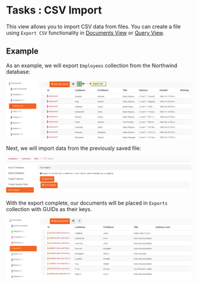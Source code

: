 # Tasks : CSV Import

This view allows you to import CSV data from files. You can create a file using `Export CSV` functionality in [Documents View]() or [Query View]().

## Example

As an example, we will export `Employees` collection from the Northwind database:

![Figure 1. Tasks. CSV Import Tab. Documents View.](images/tasks-csv_import_tab-documents_view-1.png)

Next, we will import data from the previously saved file:

![Figure 2. Tasks. CSV Import Tab. Import Data.](images/tasks-csv_import_tab-import_data-2.png)

With the export complete, our documents will be placed in `Exports` collection with GUIDs as their keys.

![Figure 3. Tasks. CSV Import Tab. Import Data.](images/tasks-csv_import_exports_collection-3.png)
